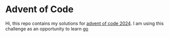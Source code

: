 # Advent of Code

Hi, this repo contains my solutions for [advent of code 2024](https://adventofcode.com/2024). I am using this challenge as an opportunity to learn [go](https://go.dev/)